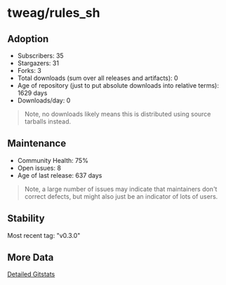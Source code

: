 # tweag/rules_sh

## Adoption

- Subscribers: 35
- Stargazers: 31
- Forks: 3
- Total downloads (sum over all releases and artifacts): 0
- Age of repository (just to put absolute downloads into relative terms): 1629 days
- Downloads/day: 0

> Note, no downloads likely means this is distributed using source tarballs instead.

## Maintenance

- Community Health: 75%
- Open issues: 8
- Age of last release: 637 days

> Note, a large number of issues may indicate that maintainers don't correct defects, but might also
> just be an indicator of lots of users.

## Stability

Most recent tag: "v0.3.0"

## More Data

[Detailed Gitstats](/bazel-catalog/gitstats/tweag/rules_sh)

